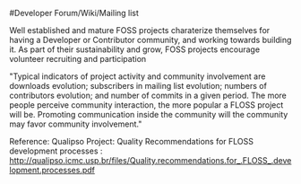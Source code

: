 #Developer Forum/Wiki/Mailing list

Well established and mature FOSS projects charaterize themselves for having a Developer or Contributor community, and working towards building it. As part of their sustainability and grow, FOSS projects encourage volunteer recruiting and participation 

"Typical indicators of project activity and community involvement are downloads evolution; subscribers in mailing list evolution; numbers of contributors evolution; and number of commits in a given period. The more people perceive community interaction, the more popular a FLOSS project will be. Promoting communication inside the community will the community may favor community involvement."

Reference: Qualipso Project: Quality Recommendations for FLOSS development
processes : http://qualipso.icmc.usp.br/files/Quality.recommendations.for_.FLOSS_.development.processes.pdf
